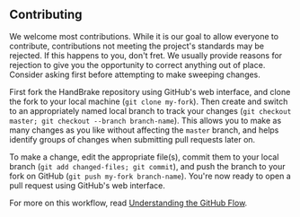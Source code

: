 ## Contributing

We welcome most contributions. While it is our goal to allow everyone to contribute, contributions not meeting the project's standards may be rejected. If this happens to you, don't fret. We usually provide reasons for rejection to give you the opportunity to correct anything out of place. Consider asking first before attempting to make sweeping changes.

First fork the HandBrake repository using GitHub's web interface, and clone the fork to your local machine (`git clone my-fork`). Then create and switch to an appropriately named local branch to track your changes (`git checkout master; git checkout --branch branch-name`). This allows you to make as many changes as you like without affecting the `master` branch, and helps identify groups of changes when submitting pull requests later on.

To make a change, edit the appropriate file(s), commit them to your local branch (`git add changed-files; git commit`), and push the branch to your fork on GitHub (`git push my-fork branch-name`). You're now ready to open a pull request using GitHub's web interface.

For more on this workflow, read [Understanding the GitHub Flow](https://guides.github.com/introduction/flow/).

